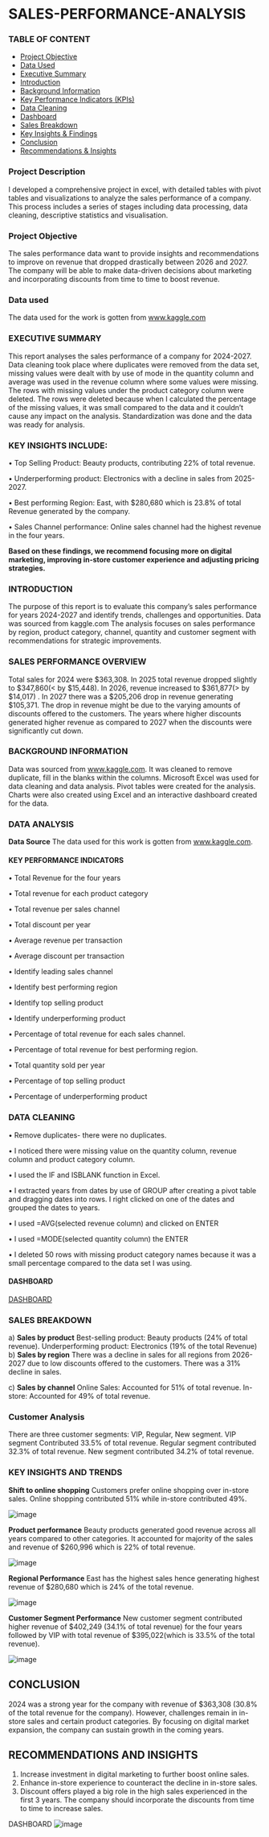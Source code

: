 # SALES-PERFORMANCE-ANALYSIS
### TABLE OF CONTENT  
- [ Project Objective](#project-objective)  
- [ Data Used](#data-used)  
- [ Executive Summary](#executive-summary)  
- [ Introduction](#introduction)  
- [ Background Information](#background-information)  
- [ Key Performance Indicators (KPIs)](#key-performance-indicators-kpis)  
- [ Data Cleaning](#data-cleaning)  
- [ Dashboard](#dashboard)  
- [ Sales Breakdown](#sales-breakdown)  
- [ Key Insights & Findings](#key-insights--findings)  
- [ Conclusion](#conclusion)  
- [ Recommendations & Insights](#recommendations--insights)

### Project Description
I developed a comprehensive project in excel, with detailed tables with pivot tables and visualizations to analyze the sales performance of a company. This process includes a series of stages including data processing, data cleaning, descriptive statistics and visualisation.

### Project Objective
The sales performance data want to provide insights and recommendations to improve on revenue that dropped drastically between 2026 and 2027. The company will be able to make data-driven decisions about marketing and incorporating discounts from time to time to boost revenue.

### Data used
The data used for the work is gotten from www.kaggle.com
### EXECUTIVE SUMMARY
This report analyses the sales performance of a company for 2024-2027.
Data cleaning took place where duplicates were removed from the data set, missing values were dealt with by use of mode in the quantity column and average was used in the revenue column where some values were missing. The rows with missing values under the product category column were deleted. The rows were deleted because when I calculated the percentage of the missing values, it was small compared to the data and it couldn’t cause any impact on the analysis. Standardization was done and the data was ready for analysis.
### KEY INSIGHTS INCLUDE:
 •	Top Selling Product: Beauty products, contributing 22% of total revenue.
 
 •	Underperforming product: Electronics with a decline in sales from 2025-2027.
 
 •	Best performing Region: East, with $280,680 which is 23.8% of total Revenue generated by the company.
 
 •	Sales Channel performance: Online sales channel had the highest revenue in the four years.
 
**Based on these findings, we recommend focusing more on digital marketing, improving in-store customer experience and adjusting pricing strategies.**

### INTRODUCTION
The purpose of this report is to evaluate this company’s sales performance for years 2024-2027 and identify trends, challenges and opportunities.
Data was sourced from kaggle.com
The analysis focuses on sales performance by region, product category, channel, quantity and customer segment with recommendations for strategic improvements.
### SALES PERFORMANCE OVERVIEW
Total sales for 2024 were $363,308. In 2025 total revenue dropped slightly to $347,860(< by $15,448). In 2026, revenue increased to $361,877(> by $14,017) . In 2027 there was a $205,206 drop in revenue generating $105,371.
The drop in revenue might be due to the varying amounts of discounts offered to the customers. The years where higher discounts generated higher revenue as compared to 2027 when the discounts were significantly cut down.
### BACKGROUND INFORMATION
Data was sourced from www.kaggle.com. It was cleaned to remove duplicate, fill in the blanks within the columns. Microsoft Excel was used for data cleaning and data analysis. Pivot tables were created for the analysis. Charts were also created using Excel and an interactive dashboard created for the data.
### DATA ANALYSIS
**Data Source**
The data used for this work is gotten from www.kaggle.com. 
#### KEY PERFORMANCE INDICATORS
•	Total Revenue for the four years

 •	Total revenue for each product category
 
 •	Total revenue per sales channel
 
 •	Total discount per year
 
 •	Average revenue per transaction
 
 •	Average discount per transaction
 
 •	Identify leading sales channel
 
 •	Identify best performing region
 
 •	Identify top selling product
 
 •	Identify underperforming product
 
 •	Percentage of total revenue for each sales channel.
 
 •	Percentage of total revenue for best performing region.
 
 •	Total quantity sold per year
 
 •	Percentage of top selling product
 
 •	Percentage of underperforming product
### DATA CLEANING
 •	Remove duplicates- there were no duplicates.
 
 •	I noticed there were missing value on the quantity column, revenue column and product category column.
 
 •	I used the IF and ISBLANK function in Excel.
 
 •	I extracted years from dates by use of GROUP after creating a pivot table and dragging dates into rows. I right clicked on one of the dates and grouped the dates to years.
 
 •	I used =AVG(selected revenue column) and clicked on ENTER
 
 •	I used =MODE(selected quantity column) the ENTER
 
 •	I deleted 50 rows with missing product category names because it was a small percentage compared to the data set I was using.
 
#### DASHBOARD
[DASHBOARD](https://github.com/dennismogaka/SALES-PERFORMANCE-ANALYSIS/blob/main/sample_sales_data4%20dashboard%20(Autosaved).xlsx)
### SALES BREAKDOWN
a)	**Sales by product**
Best-selling product: Beauty products (24% of total revenue).
Underperforming product: Electronics (19% of the total Revenue)
b)	**Sales by region**
There was a decline in sales for all regions from 2026-2027 due to low discounts offered to the customers. There was a 31% decline in sales.

c)	**Sales by channel**
Online Sales: Accounted for 51% of total revenue.
In-store: Accounted for 49% of total revenue.

### Customer Analysis
There are three customer segments: VIP, Regular, New segment.
VIP segment Contributed 33.5% of total revenue.
Regular segment contributed 32.3% of total revenue.
New segment contributed 34.2% of total revenue.
### KEY INSIGHTS AND TRENDS
**Shift to online shopping**
Customers prefer online shopping over in-store sales. Online shopping contributed 51% while in-store contributed 49%.

![image](https://github.com/user-attachments/assets/938b0979-8ad1-4a91-b2ac-c7fbbd85f92c)

 
**Product performance**
Beauty products generated good revenue across all years compared to other categories. It accounted for majority of the sales and revenue of $260,996 which is 22% of total revenue.

![image](https://github.com/user-attachments/assets/acaf5a57-119c-4f80-b4e5-4ab489d8ace6)


**Regional Performance**
East has the highest sales hence generating highest revenue of $280,680 which is 24% of the total revenue.

![image](https://github.com/user-attachments/assets/c309600f-9287-46b6-9eb8-9945fc004b60)

 
**Customer Segment Performance**
New customer segment contributed higher revenue of $402,249 (34.1% of total revenue) for the four years followed by VIP with total revenue of $395,022(which is 33.5% of the total revenue).

 ![image](https://github.com/user-attachments/assets/a3c46bf8-58cb-4f6d-865d-c08a1a7666b4)

## CONCLUSION
2024 was a strong year for the company with revenue of $363,308 (30.8% of the total revenue for the company). However, challenges remain in in-store sales and certain product categories.
By focusing on digital market expansion, the company can sustain growth in the coming years.


## RECOMMENDATIONS AND INSIGHTS
1.	Increase investment in digital marketing to further boost online sales.
2.	Enhance in-store experience to counteract the decline in in-store sales.
3.	Discount offers played a big role in the high sales experienced in the first 3 years. The company should incorporate the discounts from time to time to increase sales.

DASHBOARD
![image](https://github.com/user-attachments/assets/be85f8a5-08f3-4f45-b654-a17dc1ad9335)

